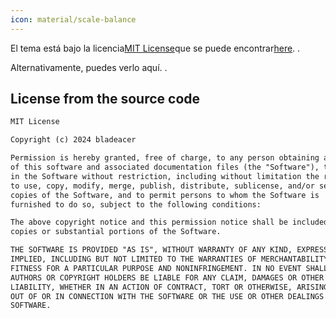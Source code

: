 ```yaml
---
icon: material/scale-balance
---
```


El tema está bajo la licencia[MIT License](https://mit-license.org)que se puede encontrar[here](https://github.com/bladeacer/flexcyon/blob/master/LICENSE).
.

Alternativamente, puedes verlo aquí.
.

## License from the source code

```md
MIT License

Copyright (c) 2024 bladeacer

Permission is hereby granted, free of charge, to any person obtaining a copy
of this software and associated documentation files (the "Software"), to deal
in the Software without restriction, including without limitation the rights
to use, copy, modify, merge, publish, distribute, sublicense, and/or sell
copies of the Software, and to permit persons to whom the Software is
furnished to do so, subject to the following conditions:

The above copyright notice and this permission notice shall be included in all
copies or substantial portions of the Software.

THE SOFTWARE IS PROVIDED "AS IS", WITHOUT WARRANTY OF ANY KIND, EXPRESS OR
IMPLIED, INCLUDING BUT NOT LIMITED TO THE WARRANTIES OF MERCHANTABILITY,
FITNESS FOR A PARTICULAR PURPOSE AND NONINFRINGEMENT. IN NO EVENT SHALL THE
AUTHORS OR COPYRIGHT HOLDERS BE LIABLE FOR ANY CLAIM, DAMAGES OR OTHER
LIABILITY, WHETHER IN AN ACTION OF CONTRACT, TORT OR OTHERWISE, ARISING FROM,
OUT OF OR IN CONNECTION WITH THE SOFTWARE OR THE USE OR OTHER DEALINGS IN THE
SOFTWARE.
```